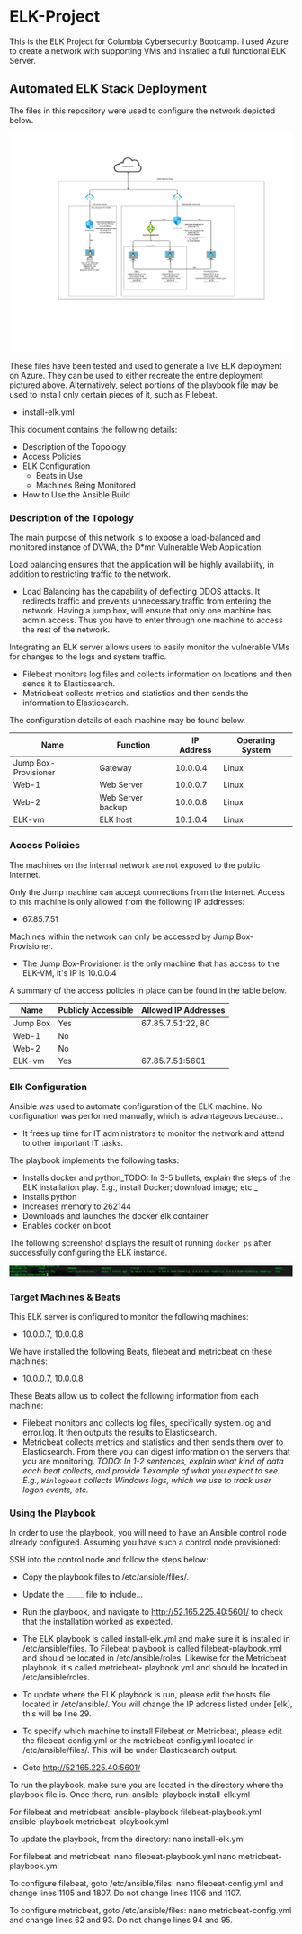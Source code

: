 # ELK-Project
This is the ELK Project for Columbia Cybersecurity Bootcamp.  I used Azure to create a network with supporting VMs and installed a full
functional ELK Server.

## Automated ELK Stack Deployment

The files in this repository were used to configure the network depicted below.

![TODO: Update the path with the name of your diagram](Images/ELK_diagram.png)

These files have been tested and used to generate a live ELK deployment on Azure. They can be used to either recreate the entire
deployment pictured above. Alternatively, select portions of the playbook file may be used to install only certain pieces of it, such as
Filebeat.

  - install-elk.yml

This document contains the following details:
- Description of the Topology
- Access Policies
- ELK Configuration
  - Beats in Use
  - Machines Being Monitored
- How to Use the Ansible Build


### Description of the Topology

The main purpose of this network is to expose a load-balanced and monitored instance of DVWA, the D*mn Vulnerable Web Application.

Load balancing ensures that the application will be highly availability, in addition to restricting traffic to the network.
- Load Balancing has the capability of deflecting DDOS attacks.  It redirects traffic and prevents unnecessary traffic from entering the
  network.  Having a jump box, will ensure that only one machine has admin access.  Thus you have to enter through one machine to access
  the rest of the network.  


Integrating an ELK server allows users to easily monitor the vulnerable VMs for changes to the logs and system traffic.
- Filebeat monitors log files and collects information on locations and then sends it to Elasticsearch.
- Metricbeat collects metrics and statistics and then sends the information to Elasticsearch.

The configuration details of each machine may be found below.

| Name                 | Function          | IP Address | Operating System |
|----------------------|-------------------|------------|------------------|
| Jump Box-Provisioner | Gateway           | 10.0.0.4   | Linux            |
| Web-1                | Web Server        | 10.0.0.7   | Linux            |
| Web-2                | Web Server backup | 10.0.0.8   | Linux            |
| ELK-vm               | ELK host          | 10.1.0.4   | Linux            |

### Access Policies

The machines on the internal network are not exposed to the public Internet.

Only the Jump machine can accept connections from the Internet. Access to this machine is only allowed from the following IP addresses:
- 67.85.7.51

Machines within the network can only be accessed by Jump Box-Provisioner.
- The Jump Box-Provisioner is the only machine that has access to the ELK-VM, it's IP is 10.0.0.4

A summary of the access policies in place can be found in the table below.

| Name     | Publicly Accessible | Allowed IP Addresses |
|----------|---------------------|----------------------|
| Jump Box | Yes                 | 67.85.7.51:22, 80    |
| Web-1    | No                  |                      |
| Web-2    | No                  |                      |
| ELK-vm   | Yes                 | 67.85.7.51:5601      |

### Elk Configuration

Ansible was used to automate configuration of the ELK machine. No configuration was performed manually, which is advantageous because...
- It frees up time for IT administrators to monitor the network and attend to other important IT tasks.  

The playbook implements the following tasks:
- Installs docker and python_TODO: In 3-5 bullets, explain the steps of the ELK installation play. E.g., install Docker; download image;
  etc._
- Installs python
- Increases memory to 262144
- Downloads and launches the docker elk container
- Enables docker on boot

The following screenshot displays the result of running `docker ps` after successfully configuring the ELK instance.

![TODO: Update the path with the name of your screenshot of docker ps output](Images/docker_ps_output.png)

### Target Machines & Beats
This ELK server is configured to monitor the following machines:
- 10.0.0.7, 10.0.0.8

We have installed the following Beats, filebeat and metricbeat on these machines:
- 10.0.0.7, 10.0.0.8

These Beats allow us to collect the following information from each machine:
- Filebeat monitors and collects log files, specifically system.log and error.log.  It then outputs the results to Elasticsearch.  
- Metricbeat collects metrics and statistics and then sends them over to Elasticsearch.  From there you can digest information on the
  servers that you are monitoring.
  _TODO: In 1-2 sentences, explain what kind of data each beat collects, and provide 1 example of what you expect to see. E.g., `Winlogbeat` collects Windows logs, which we use to track user logon events, etc._

### Using the Playbook
In order to use the playbook, you will need to have an Ansible control node already configured. Assuming you have such a control node
provisioned:

SSH into the control node and follow the steps below:
- Copy the playbook files to /etc/ansible/files/.
- Update the _____ file to include...
- Run the playbook, and navigate to http://52.165.225.40:5601/ to check that the installation worked as expected.

- The ELK playbook is called install-elk.yml and make sure it is installed in /etc/ansible/files.  To Filebeat playbook is called
  filebeat-playbook.yml and should be located in /etc/ansible/roles.  Likewise for the Metricbeat playbook, it's called metricbeat-
  playbook.yml and should be located in /etc/ansible/roles.
- To update where the ELK playbook is run, please edit the hosts file located in /etc/ansible/.  You will change the IP address listed
  under [elk], this will be line 29.  
- To specify which machine to install Filebeat or Metricbeat, please edit the filebeat-config.yml or the metricbeat-config.yml located
  in /etc/ansible/files/.  This will be under Elasticsearch output.  
- Goto http://52.165.225.40:5601/

To run the playbook, make sure you are located in the directory where the playbook file is.  Once there, run:
ansible-playbook install-elk.yml

For filebeat and metricbeat:
ansible-playbook filebeat-playbook.yml
ansible-playbook metricbeat-playbook.yml

To update the playbook, from the directory:
nano install-elk.yml

For filebeat and metricbeat:
nano filebeat-playbook.yml
nano metricbeat-playbook.yml

To configure filebeat, goto /etc/ansible/files:
nano filebeat-config.yml and change lines 1105 and 1807.  Do not change lines 1106 and 1107.

To configure metricbeat, goto /etc/ansible/files:
nano metricbeat-config.yml and change lines 62 and 93.  Do not change lines 94 and 95.
